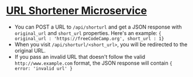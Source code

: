 # [URL Shortener Microservice](https://www.freecodecamp.org/learn/back-end-development-and-apis/back-end-development-and-apis-projects/url-shortener-microservice)

- You can POST a URL to `/api/shorturl` and get a JSON response with `original_url` and `short_url` properties. Here's an example: `{ original_url : 'https://freeCodeCamp.org', short_url : 1}`
- When you visit `/api/shorturl/<short_url>`, you will be redirected to the original URL.
- If you pass an invalid URL that doesn't follow the valid `http://www.example.com` format, the JSON response will contain `{ error: 'invalid url' }`

